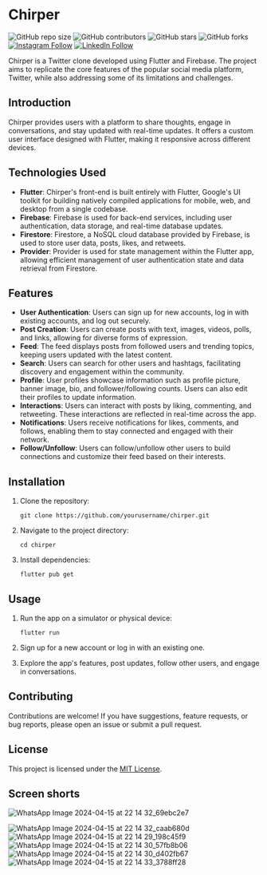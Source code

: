 # Chirper

![GitHub repo size](https://img.shields.io/github/repo-size/Priyanshuparth/chirper)
![GitHub contributors](https://img.shields.io/github/contributors/Priyanshuparth/chirper)
![GitHub stars](https://img.shields.io/github/stars/Priyanshuparth/chirper?style=social)
![GitHub forks](https://img.shields.io/github/forks/Priyanshuparth/chirper?style=social)
[![Instagram Follow](https://img.shields.io/badge/Instagram-%23E4405F.svg?logo=Instagram&logoColor=white)](https://instagram.com/priyanshuparth) 
[![LinkedIn Follow](https://img.shields.io/badge/LinkedIn-%230077B5.svg?logo=linkedin&logoColor=white)](https://linkedin.com/in/priyanshuparth) 

Chirper is a Twitter clone developed using Flutter and Firebase. The project aims to replicate the core features of the popular social media platform, Twitter, while also addressing some of its limitations and challenges.

## Introduction

Chirper provides users with a platform to share thoughts, engage in conversations, and stay updated with real-time updates. It offers a custom user interface designed with Flutter, making it responsive across different devices.

## Technologies Used

- **Flutter**: Chirper's front-end is built entirely with Flutter, Google's UI toolkit for building natively compiled applications for mobile, web, and desktop from a single codebase.
- **Firebase**: Firebase is used for back-end services, including user authentication, data storage, and real-time database updates.
- **Firestore**: Firestore, a NoSQL cloud database provided by Firebase, is used to store user data, posts, likes, and retweets.
- **Provider**: Provider is used for state management within the Flutter app, allowing efficient management of user authentication state and data retrieval from Firestore.

## Features

- **User Authentication**: Users can sign up for new accounts, log in with existing accounts, and log out securely.
- **Post Creation**: Users can create posts with text, images, videos, polls, and links, allowing for diverse forms of expression.
- **Feed**: The feed displays posts from followed users and trending topics, keeping users updated with the latest content.
- **Search**: Users can search for other users and hashtags, facilitating discovery and engagement within the community.
- **Profile**: User profiles showcase information such as profile picture, banner image, bio, and follower/following counts. Users can also edit their profiles to update information.
- **Interactions**: Users can interact with posts by liking, commenting, and retweeting. These interactions are reflected in real-time across the app.
- **Notifications**: Users receive notifications for likes, comments, and follows, enabling them to stay connected and engaged with their network.
- **Follow/Unfollow**: Users can follow/unfollow other users to build connections and customize their feed based on their interests.

## Installation

1. Clone the repository:
    ```
    git clone https://github.com/yourusername/chirper.git
    ```

2. Navigate to the project directory:
    ```
    cd chirper
    ```

3. Install dependencies:
    ```
    flutter pub get
    ```

## Usage

1. Run the app on a simulator or physical device:
    ```
    flutter run
    ```

2. Sign up for a new account or log in with an existing one.

3. Explore the app's features, post updates, follow other users, and engage in conversations.

## Contributing
Contributions are welcome! If you have suggestions, feature requests, or bug reports, please open an issue or submit a pull request.

## License
This project is licensed under the [MIT License](LICENSE).

## Screen shorts 
![WhatsApp Image 2024-04-15 at 22 14 32_69ebc2e7](https://github.com/Priyanshuparth/chirper/assets/73892924/59cd0b6a-3ac7-4481-b3d8-aa42fc7e7712)

![WhatsApp Image 2024-04-15 at 22 14 32_caab680d](https://github.com/Priyanshuparth/chirper/assets/73892924/8b9cdf20-5c37-4a3c-88fa-58696eccf6fd)
![WhatsApp Image 2024-04-15 at 22 14 29_198c45f9](https://github.com/Priyanshuparth/chirper/assets/73892924/519be812-c00d-4053-9833-c79e19002668)
![WhatsApp Image 2024-04-15 at 22 14 30_57fb8b06](https://github.com/Priyanshuparth/chirper/assets/73892924/d5556030-2e9c-49f9-8b40-505c63da35de)
![WhatsApp Image 2024-04-15 at 22 14 30_d402fb67](https://github.com/Priyanshuparth/chirper/assets/73892924/9acf4899-9ab7-44e4-a01e-f415ec8835b2)
![WhatsApp Image 2024-04-15 at 22 14 33_3788ff28](https://github.com/Priyanshuparth/chirper/assets/73892924/b00ceaca-13b2-45e1-8c5b-8c04684d13be)
